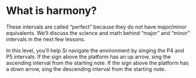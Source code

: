 # What is harmony?

These intervals are called “perfect” because they do not have major/minor equivalents. We’ll discuss the science and math behind “major” and “minor” intervals in the next few lessons.

In this level, you’ll help Si navigate the environment by singing the P4 and P5 intervals. If the sign above the platform has an up arrow, sing the ascending interval from the starting note. If the sign above the platform has a down arrow, sing the descending interval from the starting note.
